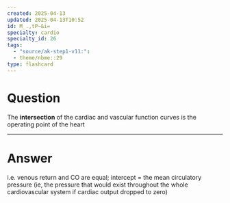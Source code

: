 ```yaml
---
created: 2025-04-13
updated: 2025-04-13T10:52
id: M_.,tP~&i=
specialty: cardio
specialty_id: 26
tags:
  - "source/ak-step1-v11:": 
  - theme/nbme::29
type: flashcard
---
```


# Question
The **intersection** of the cardiac and vascular function curves is the operating point of the heart

---

# Answer
i.e. venous return and CO are equal; intercept = the mean circulatory pressure (ie, the pressure that would exist throughout the whole cardiovascular system if cardiac output dropped to zero)